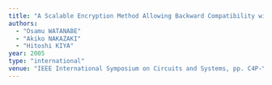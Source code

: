 ```yaml
---
title: "A Scalable Encryption Method Allowing Backward Compatibility with JPEG2000 Images"
authors:
  - "Osamu WATANABE"
  - "Akiko NAKAZAKI"
  - "Hitoshi KIYA"
year: 2005
type: "international"
venue: "IEEE International Symposium on Circuits and Systems, pp. C4P-Y.5, Kobe, Japan, 2005-05-26."
---
```

